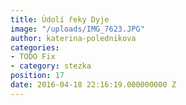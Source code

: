```yaml
---
title: Údolí řeky Dyje
image: "/uploads/IMG_7623.JPG"
author: katerina-polednikova
categories:
- TODO Fix
- category: stezka
position: 17
date: 2016-04-18 22:16:19.000000000 Z
---
```

